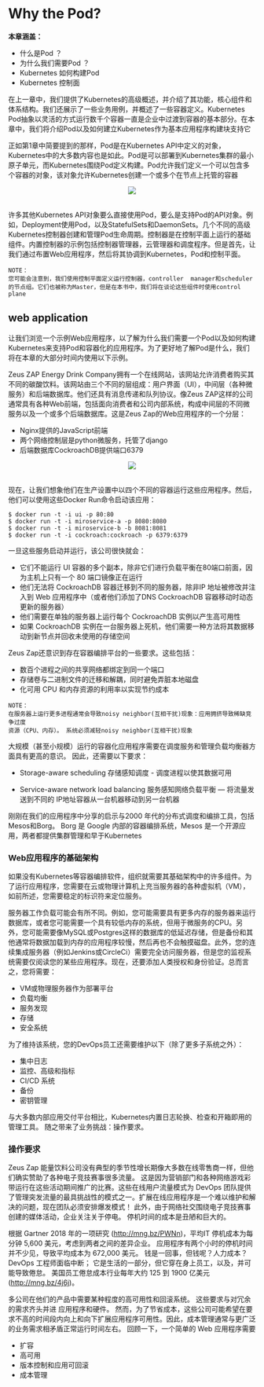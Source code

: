 # Why the Pod?
 

**本章涵盖：**

* 什么是Pod ？
* 为什么我们需要Pod ？
* Kubernetes 如何构建Pod
* Kubernetes 控制面


在上一章中，我们提供了Kubernetes的高级概述，并介绍了其功能，核心组件和体系结构。我们还展示了一些业务用例，并概述了一些容器定义。Kubernetes Pod抽象以灵活的方式运行数千个容器一直是企业中过渡到容器的基本部分。在本章中，我们将介绍Pod以及如何建立Kubernetes作为基本应用程序构建块支持它

正如第1章中简要提到的那样，Pod是在Kubernetes API中定义的对象，Kubernetes中的大多数内容也是如此。Pod是可以部署到Kubernetes集群的最小原子单元，而Kubernetes围绕Pod定义构建。Pod允许我们定义一个可以包含多个容器的对象，该对象允许Kubernetes创建一个或多个在节点上托管的容器

<center><img src="./images/node.jpg"></center><br />

许多其他Kubernetes API对象要么直接使用Pod，要么是支持Pod的API对象。例如，Deployment使用Pod，以及StatefulSets和DaemonSets。几个不同的高级Kubernetes控制器创建和管理Pod生命周期。控制器是在控制平面上运行的基础组件。内置控制器的示例包括控制器管理器，云管理器和调度程序。但是首先，让我们通过布置Web应用程序，然后将其协调到Kubernetes，Pod和控制平面。

```
NOTE：
您可能会注意到，我们使用控制平面定义运行控制器，controller  manager和scheduler的节点组。它们也被称为Master，但是在本书中，我们将在谈论这些组件时使用control plane

```

## web application

让我们浏览一个示例Web应用程序，以了解为什么我们需要一个Pod以及如何构建Kubernetes来支持Pod和容器化的应用程序。为了更好地了解Pod是什么，我们将在本章的大部分时间内使用以下示例。


Zeus ZAP Energy Drink Company拥有一个在线网站，该网站允许消费者购买其不同的碳酸饮料。该网站由三个不同的层组成：用户界面（UI），中间层（各种微服务）和后端数据库。他们还具有消息传递和队列协议。像Zeus ZAP这样的公司通常具有各种Web前端，包括面向消费者和公司内部系统，构成中间层的不同微服务以及一个或多个后端数据库。这是Zeus Zap的Web应用程序的一个分层：

* Nginx提供的JavaScript前端
* 两个网络控制层是python微服务，托管了django
* 后端数据库CockroachDB提供端口6379

<center><img src="./images/web.jpg"></center><br />

现在，让我们想象他们在生产设置中以四个不同的容器运行这些应用程序。然后，他们可以使用这些Docker Run命令启动该应用：


```
$ docker run -t -i ui -p 80:80
$ docker run -t -i miroservice-a -p 8080:8080
$ docker run -t -i miroservice-b -b 8081:8081
$ docker run -t -i cockroach:cockroach -p 6379:6379

```

一旦这些服务启动并运行，该公司很快就会：

* 它们不能运行 UI 容器的多个副本，除非它们进行负载平衡在80端口前面，因为主机上只有一个 80 端口镜像正在运行
* 他们无法将 CockroachDB 容器迁移到不同的服务器，除非IP 地址被修改并注入到 Web 应用程序中（或者他们添加了DNS CockroachDB 容器移动时动态更新的服务器）
* 他们需要在单独的服务器上运行每个 CockroachDB 实例以产生高可用性
* 如果 CockroachDB 实例在一台服务器上死机，他们需要一种方法将其数据移动到新节点并回收未使用的存储空间

Zeus Zap还意识到存在容器编排平台的一些要求。这些包括：

* 数百个进程之间的共享网络都绑定到同一个端口
* 存储卷与二进制文件的迁移和解耦，同时避免弄脏本地磁盘
* 化可用 CPU 和内存资源的利用率以实现节约成本


```
NOTE：
在服务器上运行更多进程通常会导致noisy neighbor(互相干扰)现象：应用拥挤导致稀缺竞争过度
资源（CPU、内存）。 系统必须减轻noisy neighbor(互相干扰)现象

```

大规模（甚至小规模）运行的容器化应用程序需要在调度服务和管理负载均衡器方面具有更高的意识。 因此，还需要以下要求：

* Storage-aware scheduling 存储感知调度 - 调度进程以使其数据可用

* Service-aware network load balancing 服务感知网络负载平衡 — 将流量发送到不同的 IP地址容器从一台机器移动到另一台机器

刚刚在我们的应用程序中分享的启示与2000 年代的分布式调度和编排工具，包括 Mesos和Borg。 Borg 是 Google 内部的容器编排系统，Mesos 是一个开源应用，两者都提供集群管理和早于Kubernetes


### Web应用程序的基础架构

如果没有Kubernetes等容器编排软件，组织就需要其基础架构中的许多组件。为了运行应用程序，您需要在云或物理计算机上充当服务器的各种虚拟机（VM），如前所述，您需要稳定的标识符来定位服务。

服务器工作负载可能会有所不同。例如，您可能需要具有更多内存的服务器来运行数据库，或者您可能需要一个具有较低内存的系统，但用于微服务的CPU。另外，您可能需要像MySQL或Postgres这样的数据库的低延迟存储，但是备份和其他通常将数据加载到内存的应用程序较慢，然后再也不会触摸磁盘。此外，您的连续集成服务器（例如Jenkins或CircleCi）需要完全访问服务器，但是您的监视系统需要仅阅读您的某些应用程序。现在，还要添加人类授权和身份验证。总而言之，您将需要：

* VM或物理服务器作为部署平台
* 负载均衡
* 服务发现
* 存储
* 安全系统

为了维持该系统，您的DevOps员工还需要维护以下（除了更多子系统之外）：

* 集中日志
* 监控、高级和指标
* CI/CD 系统
* 备份
* 密钥管理

与大多数内部应用交付平台相比，Kubernetes内置日志轮换、检查和开箱即用的管理工具。 随之带来了业务挑战：操作要求。


### 操作要求

Zeus Zap 能量饮料公司没有典型的季节性增长期像大多数在线零售商一样，但他们确实赞助了各种电子竞技赛事很多流量。 这是因为营销部门和各种网络游戏彩带运行在这些活动期间推广的比赛。这些在线用户流量模式为 DevOps 团队提供了管理突发流量的最具挑战性的模式之一。扩展在线应用程序是一个难以维护和解决的问题，现在团队必须安排爆发模式！ 此外，由于网络社交围绕电子竞技赛事创建的媒体活动，企业关注关于停电。 停机时间的成本是丑陋和巨大的。

根据 Gartner 2018 年的一项研究 (http://mng.bz/PWNn)，平均IT 停机成本为每分钟 5,600 美元，考虑到两者之间的差异企业。 应用程序有两个小时的停机时间并不少见，导致平均成本为 672,000 美元。 钱是一回事，但钱呢？人力成本？ DevOps 工程师面临中断； 它是生活的一部分，但它穿在身上员工，以及，并可能导致倦怠。 美国员工倦怠成本行业每年大约 125 到 1900 亿美元 (http://mng.bz/4j6j)。

多公司在他们的产品中需要某种程度的高可用性和回滚系统。 这些要求与对冗余的需求齐头并进
应用程序和硬件。 然而，为了节省成本，这些公司可能希望在要求不高的时间段内向上和向下扩展应用程序可用性。因此，成本管理通常与更广泛的业务需求相矛盾正常运行时间左右。 回顾一下，一个简单的 Web 应用程序需要

* 扩容
* 高可用
* 版本控制和应用可回滚
* 成本管理